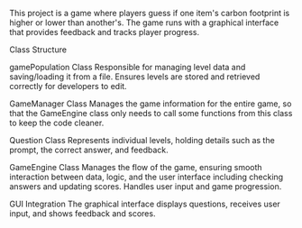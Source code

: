 This project is a game where players guess if one item's carbon footprint is higher or lower than another's. The game runs with a graphical interface that provides feedback and tracks player progress.

Class Structure

gamePopulation Class
Responsible for managing level data and saving/loading it from a file.
Ensures levels are stored and retrieved correctly for developers to edit.

GameManager Class
Manages the game information for the entire game, so that the GameEngine class only needs to call some functions from this class to keep the code cleaner.

Question Class
Represents individual levels, holding details such as the prompt, the correct answer, and feedback.

GameEngine Class
Manages the flow of the game, ensuring smooth interaction between data, logic, and the user interface including checking answers and updating scores.
Handles user input and game progression.

GUI Integration
The graphical interface displays questions, receives user input, and shows feedback and scores.
